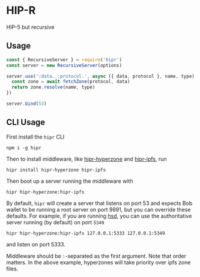 # HIP-R

HIP-5 but recursive

## Usage

```js
const { RecursiveServer } = require('hipr') 
const server = new RecursiveServer(options)

server.use(':data._:protocol.', async ({ data, protocol }, name, type) => {
  const zone = await fetchZone(protocol, data)
  return zone.resolve(name, type)
})

server.bind(53)
```

## CLI Usage

First install the `hipr` CLI

```
npm i -g hipr
```

Then to install middleware, like [hipr-hyperzone](https://github.com/lukeburns/hipr-hyperzone) and [hipr-ipfs](https://github.com/lukeburns/hipr-ipfs), run
```
hipr install hipr-hyperzone hipr-ipfs
```
Then boot up a server running the middleware with

```
hipr hipr-hyperzone:hipr-ipfs
```

By default, `hipr` will create a server that listens on port 53 and expects Bob wallet to be running a root server on port 9891, but you can override these defaults. For example, if you are running [hsd](https://github.com/handshake-org/hsd), you can use the authoritative server running (by default) on port `5349`
```
hipr hipr-hyperzone:hipr-ipfs 127.0.0.1:5333 127.0.0.1:5349
```
and listen on port 5333.

Middleware should be `:`-separated as the first argument. Note that order matters. In the above example, hyperzones will take priority over ipfs zone files.
